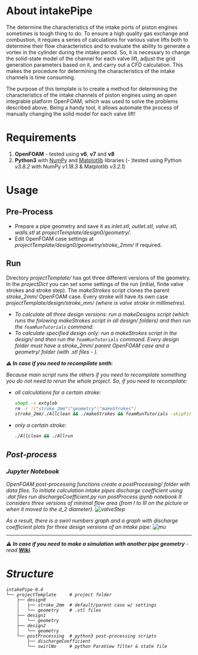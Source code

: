 # About intakePipe
The determine the characteristics of the intake ports of piston engines
sometimes is tough thing to do.
To ensure a high quality gas exchange and combustion, it requies a series of
calculations for various valve lifts both to determine their flow
characteristics and to evaluate the ability to generate a vortex in the
cylinder during the intake period. So, it is necessary to change the
solid-state model of the channel for each valve lift, adjust the grid
generation parameters based on it, and carry out a CFD calculation.
This makes the procedure for determining the characteristics of the intake
channels is time consuming.

The purpose of this template is to create a method for determining the
characteristics of the intake channels of piston engines using an open
integrable platform OpenFOAM, which was used to solve the problems described
above.
Being a handy tool, it allows automate the process of manually changing
the solid model for each valve lift!

<!-- ## Block diagramm of the algorythm
![blockDiagram](https://github.com/StasF1/intakePipe/wiki/src/images/blockDiagram-0.2.png) -->


# Requirements
1. **OpenFOAM** - tested using **v6**, **v7** and **v8**
1. **Python3** with [NumPy](https://numpy.org/) and
    [Matplotlib](https://matplotlib.org/) libraries (- )tested using Python
    *v3.8.2* with NumPy *v1.18.3* & Matplotlib *v3.2.1*)


# Usage
## Pre-Process
- Prepare a pipe geometry and save it as *inlet.stl*, *outlet.stl*,
*valve.stl*, *walls.stl* at *projectTemplate/design0/geometry/*.
- Edit OpenFOAM case settings at *projectTemplate/design0/geometry/stroke_2mm/*
    if required.

## Run
Directory *projectTemplate/* has got three different versions of the geometry.
In the *projectDict* you can set some settings of the run (initial, finite
valve strokes and stroke step).
The *makeStrokes* script clones the parent *stroke_2mm/* OpenFOAM case.
Every stroke will have its own case *projectTemplate/design<i>/stroke_<h>mm/*
(where <h> is valve stroke in millimetres).

- To calculate all three design versions: run a *makeDesigns* script (which
    runs the folowing *makeStrokes* script in all *design<i>/* folders) and
    then run the `foamRunTutorials` command.
- To calculate specified design only: run a *makeStrokes* script in the
    *design<i>/* and then run the `foamRunTutorials` command.
    Every design folder must have a *stroke_2mm/* parent OpenFOAM case and a
    *geometry/* folder (with *.stl* files - ).

**⚠ In case if you need to recompilate smth**:

Because main script runs the others if you need to recompilate something you do
not need to rerun the whole project. So, if you need to recompilate:
- all calculations for a certain stroke:
    ```bash
    shopt -s extglob
    rm -r !("stroke_2mm"|"geometry"|"makeStrokes")
    stroke_2mm/./Allclean && ./makeStrokes && foamRunTutorials -skipFirst
    ```
- only a certain stroke:
    ```bash
    ./Allclean && ./Allrun
    ```

## Post-process
### Jupyter Notebook
OpenFOAM post-processing functions create a _postProcessing/_ folder with data
files.
To initiate calculation intake pipes discharge coefficient using .dat files run
*dischargeCoefficient.py* run postProcess.ipynb notebook 
It considers three versions of minimal flow area (from I to III on the
picture or when it moved to the *d_2* diameter).
![valveStep](https://github.com/StasF1/intakePipe/wiki/src/images/valveStep.png)

As a result, there is a swirl numbers graph and a graph with discharge
coefficient plots for three design versions of an intake pipe:
![mu](https://github.com/StasF1/intakePipe/wiki/src/images/mu.png)

---
⚠ **In case if you need to make a simulation with another pipe geometry** -
read [**Wiki**](https://github.com/StasF1/intakePipe/wiki/Home).


# Structure
```gitignore
intakePipe-0.4
└── projectTemplate     # project folder
    ├── design0
    │   ├── stroke_2mm  # default/parent case w/ settings
    │   └── geometry    # .stl files
    ├── design1
    │   └── geometry
    ├── design2
    │   └── geometry
    └── postProcessing  # python3 post-processing scripts
        ├── dischargeCoefficient
        └── swirlNo     # python ParaView filter & state file
```